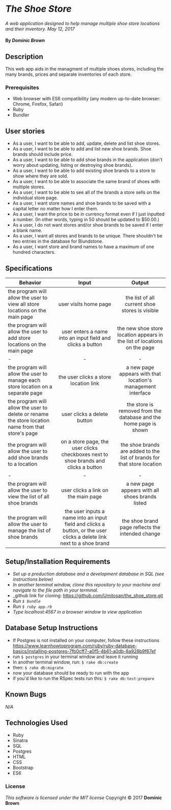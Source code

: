 # _The Shoe Store_

####
_A web application designed to help manage multiple shoe store locations and their inventory.  May 12, 2017_

#### By _**Dominic Brown**_

## Description

This web app aids in the managment of multiple shoes stores, including the many brands, prices and separate inventories of each store.

### Prerequisites

* Web browser with ES6 compatibility (any modern up-to-date browser: Chrome, Firefox, Safari)
* Ruby
* Bundler

## User stories

* As a user, I want to be able to add, update, delete and list shoe stores.
* As a user, I want to be able to add and list new shoe brands. Shoe brands should include price.
* As a user, I want to be able to add shoe brands in the application (don't worry about updating, listing or  destroying shoe brands).
* As a user, I want to be able to add existing shoe brands to a store to show where they are sold.
* As a user, I want to be able to associate the same brand of shoes with multiple stores.
* As a user, I want to be able to see all of the brands a store sells on the individual store page.
* As a user, I want store names and shoe brands to be saved with a capital letter no matter how I enter them.
* As a user, I want the price to be in currency format even if I just inputted a number. (In other words,  typing in 50 should be updated to $50.00.)
* As a user, I do not want stores and/or shoe brands to be saved if I enter a blank name.
* As a user, I want all stores and brands to be unique. There shouldn't be two entries in the database for  Blundstone.
* As a user, I want store and brand names to have a maximum of one hundred characters.

## Specifications
| Behavior |  Input   |  Output  |
|----------|:--------:|:--------:|
| the program will allow the user to view all store locations on the main page | user visits home page | the list of all current shoe stores is visible |
| the program will allow the user to add store locations on the main page | user enters a name into an input field and clicks a button | the new shoe store location appears in the list of locations on the page |
| - | - | - |
| the program will allow the user to manage each store location on a separate page | the user clicks a store location link | a new page appears with that location's management interface |
| the program will allow the user to delete or rename the store location name from that store's page | user clicks a delete button | the store is removed from the database and the home page is shown |
| the program will allow the user to add shoe brands to a location | on a store page, the user clicks checkboxes next to shoe brands and clicks a button | the shoe brands are added to the list of brands for that store location |
| - | - | - |
| the program will allow the user to view the list of all shoe brands | user clicks a link on the main page | a new page appears with all shoes brands listed |
| the program will allow the user to manage the list of shoe brands | the user inputs a name into an input field and clicks a button, or the user clicks a delete link next to a shoe brand | the shoe brand page reflects the intended change |

## Setup/Installation Requirements

* _Set up a production database and a development database in SQL (see instructions below)_
* _In another terminal window, clone this repository to your machine and navigate to the file path in your terminal._
* _github link for cloning: https://github.com/Umitosan/the_shoe_store.git
* _Run ```$ bundle```_
* _Run ```$ ruby app.rb```_
* _Type localhost:4567 in a browser window to view application_

## Database Setup Instructions

* If Postgres is not installed on your computer, follow these instructions https://www.learnhowtoprogram.com/ruby/ruby-database-basics/installing-postgres-7fb0cff7-a0f5-4b61-a0db-8a928b9f67ef
* run ```$ postgres``` in your terminal window and leave it running
* In another terminal window, run: ```$ rake db:create```
* then: ```$ rake db:migrate```
* now your database should be ready to run with the app
* if you'd like to run the RSpec tests run this: ```$ rake db:test:prepare```

## Known Bugs
_N/A_

## Technologies Used
* Ruby
* Sinatra
* SQL
* Postgres
* HTML
* CSS
* Bootstrap
* ES6

### License
*This software is licensed under the MIT license*
Copyright © 2017 **Dominic Brown**

